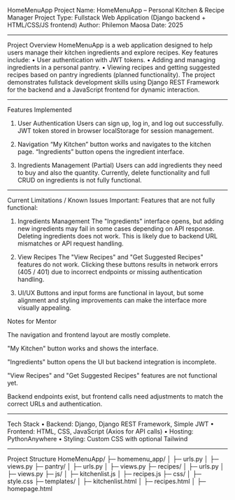 HomeMenuApp
Project Name: HomeMenuApp – Personal Kitchen & Recipe Manager
Project Type: Fullstack Web Application (Django backend + HTML/CSS/JS frontend)
Author: Philemon Maosa
Date: 2025
________________________________________
Project Overview
HomeMenuApp is a web application designed to help users manage their kitchen ingredients and explore recipes.
Key features include:
•	User authentication with JWT tokens.
•	Adding and managing ingredients in a personal pantry.
•	Viewing recipes and getting suggested recipes based on pantry ingredients (planned functionality).
The project demonstrates fullstack development skills using Django REST Framework for the backend and a JavaScript frontend for dynamic interaction.
________________________________________
Features Implemented
1.	User Authentication
	Users can sign up, log in, and log out successfully.
	JWT token stored in browser localStorage for session management.

2.	Navigation
     	“My Kitchen” button works and navigates to the kitchen page.
	“Ingredients” button opens the ingredient interface.

3.	Ingredients Management (Partial)
	Users can add ingredients they need to buy and also the quantity.
	Currently, delete functionality and full CRUD on ingredients is not fully functional.
________________________________________
Current Limitations / Known Issues
 Important: Features that are not fully functional:
1.	Ingredients Management
	The "Ingredients" interface opens, but adding new ingredients may fail in some cases depending on API response.
	Deleting ingredients does not work.
	This is likely due to backend URL mismatches or API request handling.

2.	View Recipes
	The "View Recipes" and "Get Suggested Recipes" features do not work.
	Clicking these buttons results in network errors (405 / 401) due to incorrect endpoints or missing authentication handling.

3.	UI/UX
	Buttons and input forms are functional in layout, but some alignment and styling improvements can make the interface more visually appealing.

Notes for Mentor

The navigation and frontend layout are mostly complete.

"My Kitchen" button works and shows the interface.

"Ingredients" button opens the UI but backend integration is incomplete.

"View Recipes" and "Get Suggested Recipes" features are not functional yet.

Backend endpoints exist, but frontend calls need adjustments to match the correct URLs and authentication.
________________________________________
Tech Stack
•	Backend: Django, Django REST Framework, Simple JWT
•	Frontend: HTML, CSS, JavaScript (Axios for API calls)
•	Hosting: PythonAnywhere
•	Styling: Custom CSS with optional Tailwind
________________________________________
Project Structure
HomeMenuApp/
├─ homemenu_app/
│  ├─ urls.py
│  ├─ views.py
├─ pantry/
│  ├─ urls.py
│  ├─ views.py
├─ recipes/
│  ├─ urls.py
│  ├─ views.py
├─ js/
│  ├─ kitchenlist.js
│  ├─ recipes.js
├─ css/
│  ├─ style.css
├─ templates/
│  ├─ kitchenlist.html
│  ├─ recipes.html
│  ├─ homepage.html

